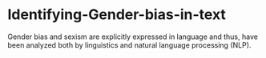 # Identifying-Gender-bias-in-text
 Gender bias and sexism are explicitly expressed in language and thus, have been analyzed both by linguistics and natural language processing (NLP).
